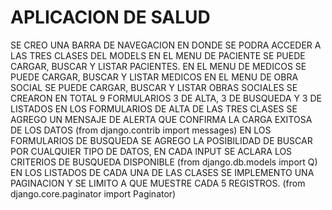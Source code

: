# APLICACION DE SALUD
SE CREO UNA BARRA DE NAVEGACION EN DONDE SE PODRA ACCEDER A LAS TRES CLASES DEL MODELS
EN EL MENU DE PACIENTE SE PUEDE CARGAR, BUSCAR Y LISTAR PACIENTES.
EN EL MENU DE MEDICOS SE PUEDE CARGAR, BUSCAR Y LISTAR MEDICOS
EN EL MENU DE OBRA SOCIAL SE PUEDE CARGAR, BUSCAR Y LISTAR OBRAS SOCIALES
SE CREARON EN TOTAL 9 FORMULARIOS 3 DE ALTA, 3 DE BUSQUEDA Y 3 DE LISTADOS
EN LOS FORMULARIOS DE ALTA DE LAS TRES CLASES SE AGREGO UN MENSAJE DE ALERTA QUE CONFIRMA LA CARGA EXITOSA DE LOS DATOS (from django.contrib import messages)
EN LOS FORMULARIOS DE BUSQUEDA SE AGREGO LA POSIBILIDAD DE BUSCAR POR CUALQUIER TIPO DE DATOS, EN CADA INPUT SE ACLARA LOS CRITERIOS DE BUSQUEDA DISPONIBLE (from django.db.models import Q)
EN LOS LISTADOS DE CADA UNA DE LAS CLASES SE IMPLEMENTO UNA PAGINACION Y SE LIMITO A QUE MUESTRE CADA 5 REGISTROS. (from django.core.paginator import Paginator)
